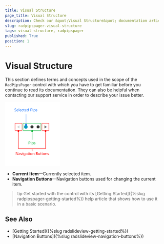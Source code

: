 ```yaml
---
title: Visual Structure
page_title: Visual Structure
description: Check our &quot;Visual Structure&quot; documentation article for the RadPipsPager control.
slug: radpipspager-visual-structure
tags: visual structure, radpipspager
published: True
position: 1
---
```


# Visual Structure

This section defines terms and concepts used in the scope of the `RadPipsPager` control with which you have to get familiar before you continue to read its documentation. They can also be helpful when contacting our support service in order to describe your issue better.

![{{ site.framework_name }} RadPipsPager Visual Structure](images/radpipspager-visual-structure-0.png)

* __Current Item__&mdash;Currently selected item.
* __Navigation Buttons__&mdash;Navigation buttons used for changing the current item.

>tip  Get started with the control with its [Getting Started]({%slug radpipspager-getting-started%}) help article that shows how to use it in a basic scenario.

## See Also
* [Getting Started]({%slug radslideview-getting-started%})
* [Navigation Buttons]({%slug radslideview-navigation-buttons%})